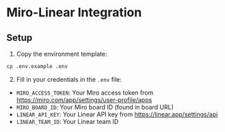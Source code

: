 # Miro-Linear Integration

## Setup

1. Copy the environment template:

```bash
cp .env.example .env
```

2. Fill in your credentials in the `.env` file:

- `MIRO_ACCESS_TOKEN`: Your Miro access token from https://miro.com/app/settings/user-profile/apps
- `MIRO_BOARD_ID`: Your Miro board ID (found in board URL)
- `LINEAR_API_KEY`: Your Linear API key from https://linear.app/settings/api
- `LINEAR_TEAM_ID`: Your Linear team ID
